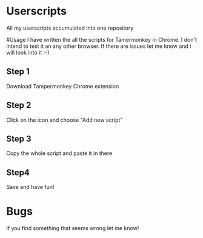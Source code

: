 # Userscripts
All my userscripts accumulated into one repository

#Usage
I have written the all the scripts for Tamermonkey in Chrome. I don't intend to test it an any other browser. If there are issues let me know and i will look into it :-)

## Step 1
Download Tampermonkey Chrome extension
## Step 2
Click on the icon and choose "Add new script"
## Step 3
Copy the whole script and paste it in there
## Step4
Save and have fun!

# Bugs
If you find something that seems wrong let me know!